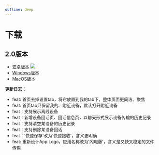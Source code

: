 ```yaml
---
outline: deep
---
```


# 下载

## 2.0版本
- [安卓版本](https://lightningvine.s3.bitiful.net/2.0/lightningvine-2.0.apk)
  <img style="max-height: 200px;" src="https://lightningvine.s3.bitiful.net/docs/2_0_qrcode.png">
- [Windows版本](https://lightningvine.s3.bitiful.net/2.0/lightningvine-windows.zip)
- [MacOS版本](https://lightningvine.s3.bitiful.net/2.0/LightningVine-mac-2.0.zip)

**更新日志：**
- feat: 首页去掉设置tab，将它放置到我的tab下，整体页面更简洁、聚焦
- feat: 首页tab只保留我的、附近设备，默认打开附近设备
- feat：支持展示离线设备
- feat：新增设备回话页、回话信息页，以聊天形式展示设备传输的历史记录
- feat：支持清空某设备的历史记录
- feat：支持删除某设备回话
- feat：'快速保存'改为'快速接收'，含义更明确
- feat: 重新设计App Logo，应用名称改为'闪电藤'，含义是又快又稳定的文件传输


